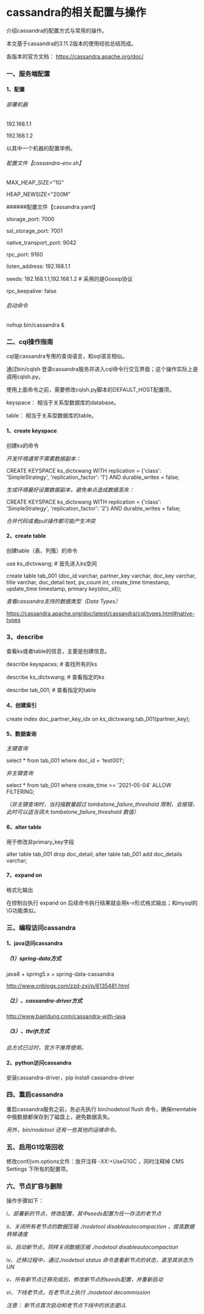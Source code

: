 # cassandra的相关配置与操作

介绍cassandra的配置方式与常用的操作。

本文基于cassandra的3.11.2版本的使用经验总结而成。

各版本的官方文档： https://cassandra.apache.org/doc/

### 一、服务端配置

#### 1、配置

###### 部署机器

192.168.1.1

192.168.1.2

以其中一个机器的配置举例。

###### 配置文件【cassandra-env.sh】

MAX_HEAP_SIZE="1G"

HEAP_NEWSIZE="200M"

######配置文件【cassandra.yaml】

storage_port: 7000

ssl_storage_port: 7001

native_transport_port: 9042

rpc_port: 9160

listen_address: 192.168.1.1

seeds: 192.168.1.1,192.168.1.2  # 采用的是Gossip协议

rpc_keepalive: false

###### 启动命令

nohup bin/cassandra &

### 二、cql操作指南

cql是cassandra专用的查询语言，和sql语言相似。

通过bin/cqlsh 登录cassandra服务并进入cql命令行交互界面；这个操作实际上是调用cqlsh.py。

使用上面命令之前，需要修改cqlsh.py脚本的DEFAULT_HOST配置项。

keyspace： 相当于关系型数据库的database。

table： 相当于关系型数据库的table。

#### 1、create keyspace

创建ks的命令

*开发环境通常不需要数据副本：*

CREATE KEYSPACE ks_dictxwang WITH replication = {'class': 'SimpleStrategy', 'replication_factor': '1'}  AND durable_writes = false;

*生成环境最好设置数据副本，避免单点造成数据丢失：*

CREATE KEYSPACE ks_dictxwang WITH replication = {'class': 'SimpleStrategy', 'replication_factor': '2'}  AND durable_writes = false;

*合并代码或者pull操作都可能产生冲突*

#### 2、create table

创建table（表、列簇）的命令

use ks_dictxwang;  # 首先进入ks空间

create table tab_001 (doc_id varchar, partner_key varchar, doc_key varchar, title varchar, doc_detail text, pv_count int, create_time timestamp, update_time timestamp, primary key(doc_id));

*查看cassandra支持的数据类型（Data Types）*

https://cassandra.apache.org/doc/latest/cassandra/cql/types.html#native-types

### 3、describe

查看ks或者table的信息，主要是创建信息。

describe keyspaces;  # 查找所有的ks

describe ks_dictxwang; # 查看指定的ks

describe tab_001; # 查看指定的table

#### 4、创建索引

create index doc_partner_key_idx on ks_dictxwang.tab_001(partner_key);

#### 5、数据查询

*主键查询*

select * from tab_001 where doc_id = 'test001';

*非主键查询*

select * from tab_001 where create_time >= '2021-05-04' ALLOW FILTERING;

*（非主键查询时，当扫描数量超过 tombstone_failure_threshold 限制，会报错，此时可以适当调大 tombstone_failure_threshold 数值）*

#### 6、alter table

用于修改非primary_key字段

alter table tab_001 drop doc_detail;
alter table tab_001 add doc_details varchar;

#### 7、expand on

格式化输出

在控制台执行 expand on 后续命令执行结果就会用k-v形式格式输出；和mysql的\G功能类似。

### 三、编程访问cassandra

#### 1、java访问cassandra

##### （1）spring-data方式

java8 + spring5.x + spring-data-cassandra

http://www.cnblogs.com/zzd-zxj/p/6135481.html

##### （2）、cassandra-driver方式

http://www.baeldung.com/cassandra-with-java

##### （3）、thrift方式

*此方式已过时，官方不推荐使用。*

#### 2、python访问cassandra

安装cassandra-driver，pip install cassandra-driver

### 四、重启cassandra

重启cassandra服务之前，务必先执行 bin/nodetool flush 命令，确保memtable中俄数据都保存到了磁盘上，避免数据丢失。

*另外，bin/nodetool 还有一些其他的运维命令。*

### 五、启用G1垃圾回收

修改conf/jvm.options文件：放开注释 -XX:+UseG1GC ，同时注释掉 CMS Settings 下所有的配置项。

### 六、节点扩容与删除

操作步骤如下：

*i、部署新的节点，修改配置，其中seeds配置为任一存活的老节点*

*ii、关闭所有老节点的数据压缩 ./nodetool disableautocompaction ，提高数据转移速度*

*iii、启动新节点，同样关闭数据压缩 ./nodetool disableautocompaction*

*iv、迁移过程中，通过./nodetool status 命令查看新节点的状态，直至其状态为 UN*

*v、所有新节点迁移完成后，修改新节点的seeds配置，并重新启动*

*vi、下线老节点，在老节点上执行 ./nodetool decommission*

*注意： 新节点首次启动和老节点下线中的状态是UL*

